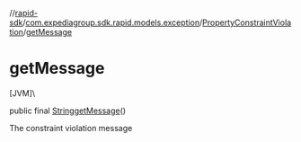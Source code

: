 //[rapid-sdk](../../../index.md)/[com.expediagroup.sdk.rapid.models.exception](../index.md)/[PropertyConstraintViolation](index.md)/[getMessage](get-message.md)

# getMessage

[JVM]\

public final [String](https://docs.oracle.com/javase/8/docs/api/java/lang/String.html)[getMessage](get-message.md)()

The constraint violation message

